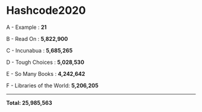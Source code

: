 # Hashcode2020

A - Example               : **21**

B - Read On               : **5,822,900**

C - Incunabua             : **5,685,265**

D - Tough Choices         : **5,028,530**

E - So Many Books         : **4,242,642**

F - Libraries of the World: **5,206,205**

---

**Total: 25,985,563**